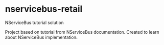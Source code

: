 # nservicebus-retail
NServiceBus tutorial solution

Project based on tutorial from NServiceBus documentation. Created to learn about NServiceBus implementation.
